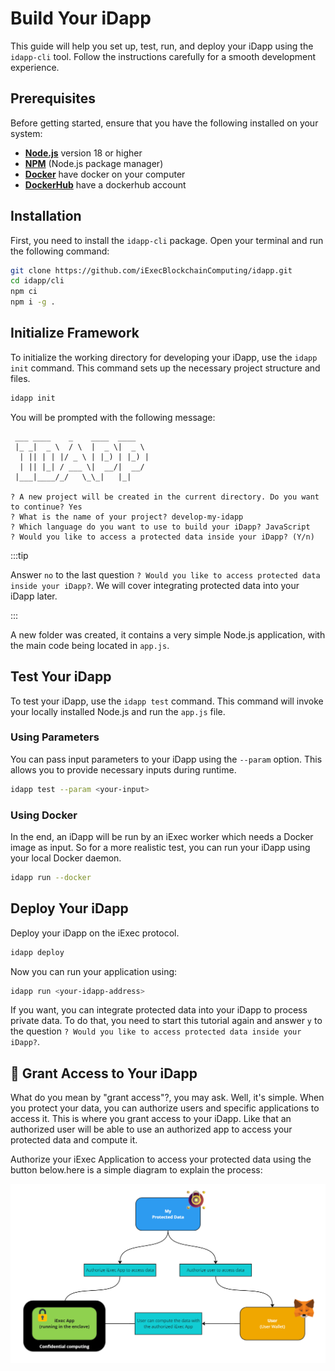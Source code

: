 <script setup>
import GrantAccess from '../../components/GrantAccess.vue';
</script>

# Build Your iDapp

This guide will help you set up, test, run, and deploy your iDapp using the
`idapp-cli` tool. Follow the instructions carefully for a smooth development
experience.

## Prerequisites

Before getting started, ensure that you have the following installed on your
system:

- [**Node.js**](https://nodejs.org/en/) version 18 or higher
- [**NPM**](https://docs.npmjs.com/) (Node.js package manager)
- [**Docker**](https://hub.docker.com/) have docker on your computer
- [**DockerHub**](https://docs.docker.com/engine/install/) have a dockerhub
  account

## Installation

First, you need to install the `idapp-cli` package. Open your terminal and run
the following command:

```sh
git clone https://github.com/iExecBlockchainComputing/idapp.git
cd idapp/cli
npm ci
npm i -g .
```

## Initialize Framework

To initialize the working directory for developing your iDapp, use the
`idapp init` command. This command sets up the necessary project structure and
files.

```sh
idapp init
```

You will be prompted with the following message:

```
 ___ ____    _    ____  ____
 |_ _|  _ \  / \  |  _ \|  _ \
  | || | | |/ _ \ | |_) | |_) |
  | || |_| / ___ \|  __/|  __/
 |___|____/_/   \_\_|   |_|

? A new project will be created in the current directory. Do you want to continue? Yes
? What is the name of your project? develop-my-idapp
? Which language do you want to use to build your iDapp? JavaScript
? Would you like to access a protected data inside your iDapp? (Y/n)
```

:::tip

Answer `no` to the last question
`? Would you like to access protected data inside your iDapp?`. We will cover
integrating protected data into your iDapp later.

:::

A new folder was created, it contains a very simple Node.js application, with
the main code being located in `app.js`.

## Test Your iDapp

To test your iDapp, use the `idapp test` command. This command will invoke your
locally installed Node.js and run the `app.js` file.

### Using Parameters

You can pass input parameters to your iDapp using the `--param` option. This
allows you to provide necessary inputs during runtime.

```sh
idapp test --param <your-input>
```

### Using Docker

In the end, an iDapp will be run by an iExec worker which needs a Docker image
as input. So for a more realistic test, you can run your iDapp using your local
Docker daemon.

```sh
idapp run --docker
```

## Deploy Your iDapp

Deploy your iDapp on the iExec protocol.

```sh
idapp deploy
```

Now you can run your application using:

```sh
idapp run <your-idapp-address>
```

If you want, you can integrate protected data into your iDapp to process private
data. To do that, you need to start this tutorial again and answer `y` to the
question `? Would you like to access protected data inside your iDapp?`.

## 🧩 Grant Access to Your iDapp

What do you mean by "grant access"?, you may ask. Well, it's simple. When you
protect your data, you can authorize users and specific applications to access
it. This is where you grant access to your iDapp. Like that an authorized user
will be able to use an authorized app to access your protected data and compute
it.

Authorize your iExec Application to access your protected data using the button
below.here is a simple diagram to explain the process:

![alt text](/assets/hello-world/process.png)

<GrantAccess />
